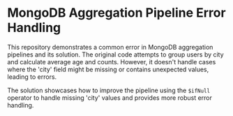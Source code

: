 # MongoDB Aggregation Pipeline Error Handling

This repository demonstrates a common error in MongoDB aggregation pipelines and its solution.  The original code attempts to group users by city and calculate average age and counts. However, it doesn't handle cases where the 'city' field might be missing or contains unexpected values, leading to errors.

The solution showcases how to improve the pipeline using the `$ifNull` operator to handle missing 'city' values and provides more robust error handling.